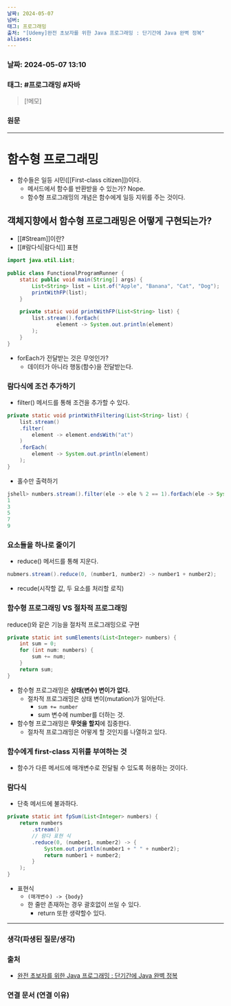 ```yaml
---
날짜: 2024-05-07
넘버: 
태그: 프로그래밍
출처: "[Udemy]완전 초보자를 위한 Java 프로그래밍 : 단기간에 Java 완벽 정복"
aliases:
---
```

### 날짜:  2024-05-07 13:10

### 태그:  #프로그래밍 #자바

>[!메모]
>

### 원문
---
# 함수형 프로그래밍
- 함수들은 일등 시민([[First-class citizen]])이다.
	- 메서드에서 함수를 반환받을 수 있는가? Nope.
	- 함수형 프로그래밍의 개념은 함수에게 일등 지위를 주는 것이다.
## 객체지향에서 함수형 프로그래밍은 어떻게 구현되는가?
- [[#Stream]]이란?
- [[#람다식|람다식]] 표현
```java
import java.util.List;  
  
public class FunctionalProgramRunner {  
    static public void main(String[] args) {  
        List<String> list = List.of("Apple", "Banana", "Cat", "Dog");  
        printWithFP(list);  
    }  
  
    private static void printWithFP(List<String> list) {  
        list.stream().forEach(  
                element -> System.out.println(element)  
        );
    }
}
```
- forEach가 전달받는 것은 무엇인가?
	- 데이터가 아니라 행동(함수)을 전달받는다.
### 람다식에 조건 추가하기
- filter() 메서드를 통해 조건을 추가할 수 있다.
```java
private static void printWithFiltering(List<String> list) {  
	list.stream()
	.filter(
		element -> element.endsWith("at")
	)
	.forEach(
		element -> System.out.println(element)  
	);
}
```
- 홀수만 출력하기
```java
jshell> numbers.stream().filter(ele -> ele % 2 == 1).forEach(ele -> System.out.println(ele));
1
3
5
7
9
```
### 요소들을 하나로 줄이기
- reduce() 메서드를 통해 지운다.
```java
nubmers.stream().reduce(0, (number1, number2) -> number1 + number2);
```
- recude(시작할 값, 두 요소를 처리할 로직)
### 함수형 프로그래밍 VS 절차적 프로그래밍
reduce()와 같은 기능을 절차적 프로그래밍으로 구현
```java
private static int sumElements(List<Integer> numbers) {
	int sum = 0;
	for (int num: numbers) {
		sum += num;
	}
	return sum;
}
```
- 함수형 프로그래밍은 **상태(변수) 변이가 없다.**
	- 절차적 프로그래밍은 상태 변이(mutation)가 일어난다.
		- `sum += number`
		- sum 변수에 number를 더하는 것. 
- 함수형 프로그래밍은 **무엇을 할지**에 집중한다.
	- 절차적 프로그래밍은 어떻게 할 것인지를 나열하고 있다.
### 함수에게 first-class 지위를 부여하는 것
- 함수가 다른 메서드에 매개변수로 전달될 수 있도록 허용하는 것이다.
### 람다식
- 단축 메서드에 불과하다.
```java
private static int fpSum(List<Integer> numbers) {
	return numbers
		.stream()
		// 람다 표현 식
		.reduce(0, (number1, number2) -> {
			System.out.println(number1 + " " + number2);
			return number1 + number2;
		}
	);
}
```
- 표현식
	- `(매개변수) -> {body}`
	- 한 줄만 존재하는 경우 괄호없이 쓰일 수 있다.
		- return 또한 생략할수 있다.
---
### 생각(파생된 질문/생각)

### 출처
- [완전 초보자를 위한 Java 프로그래밍 : 단기간에 Java 완벽 정복](https://www.udemy.com/course/best-java-programming/?couponCode=ST6MT42324)

### 연결 문서 (연결 이유)
